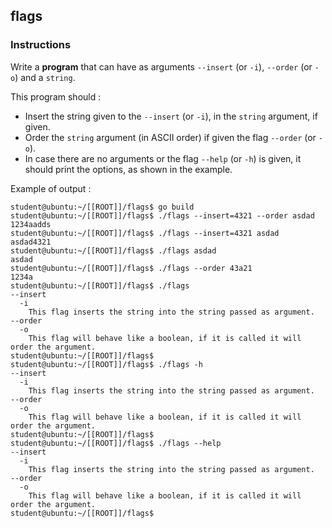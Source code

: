 ## flags

### Instructions

Write a **program** that can have as arguments `--insert` (or `-i`), `--order` (or `-o`) and a `string`.

This program should :

- Insert the string given to the `--insert` (or `-i`), in the `string` argument, if given.
- Order the `string` argument (in ASCII order) if given the flag `--order` (or `-o`).
- In case there are no arguments or the flag `--help` (or `-h`) is given, it should print the options, as shown in the example.

Example of output :

```console
student@ubuntu:~/[[ROOT]]/flags$ go build
student@ubuntu:~/[[ROOT]]/flags$ ./flags --insert=4321 --order asdad
1234aadds
student@ubuntu:~/[[ROOT]]/flags$ ./flags --insert=4321 asdad
asdad4321
student@ubuntu:~/[[ROOT]]/flags$ ./flags asdad
asdad
student@ubuntu:~/[[ROOT]]/flags$ ./flags --order 43a21
1234a
student@ubuntu:~/[[ROOT]]/flags$ ./flags
--insert
  -i
    This flag inserts the string into the string passed as argument.
--order
  -o
    This flag will behave like a boolean, if it is called it will order the argument.
student@ubuntu:~/[[ROOT]]/flags$
student@ubuntu:~/[[ROOT]]/flags$ ./flags -h
--insert
  -i
    This flag inserts the string into the string passed as argument.
--order
  -o
    This flag will behave like a boolean, if it is called it will order the argument.
student@ubuntu:~/[[ROOT]]/flags$
student@ubuntu:~/[[ROOT]]/flags$ ./flags --help
--insert
  -i
    This flag inserts the string into the string passed as argument.
--order
  -o
    This flag will behave like a boolean, if it is called it will order the argument.
student@ubuntu:~/[[ROOT]]/flags$
```
